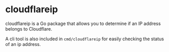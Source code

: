 # cloudflareip

cloudflareip is a Go package that allows you to determine if an IP address belongs to Cloudflare.

A cli tool is also included in `cmd/cloudflareip` for easily checking the status of an ip address.

